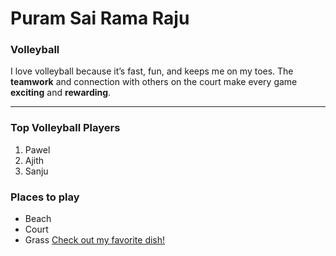 # Puram Sai Rama Raju 
### Volleyball
I love volleyball because it’s fast, fun, and keeps me on my toes. The **teamwork** and connection with others on the court make every game **exciting** and **rewarding**.

---
### Top Volleyball Players
1. Pawel
2. Ajith
3. Sanju
### Places to play
- Beach
- Court
- Grass
[Check out my favorite dish!](MyDish.md)